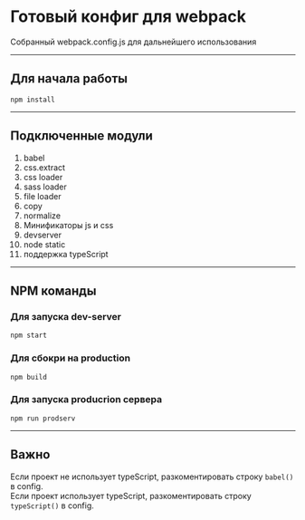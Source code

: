 # Готовый конфиг для webpack  
Собранный webpack.config.js для дальнейшего использования  
___
## Для начала работы  
`npm install`  
___
## Подключенные модули  
1. babel
2. css.extract
3. css loader
4. sass loader
5. file loader  
6. copy  
7. normalize  
8. Минификаторы js и css
9. devserver
10. node static  
11. поддержка typeScript
___
## NPM команды  
### Для запуска dev-server  
`npm start`  
### Для сбокри на production  
`npm build`
### Для запуска producrion сервера  
`npm run prodserv`  

___
## Важно  
Если проект не использует typeScript, разкоментировать строку `babel()` в config.  
Если проект использует typeScript, разкоментировать строку `typeScript()` в config.

